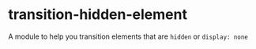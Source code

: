 # transition-hidden-element
A module to help you transition elements that are `hidden` or `display: none`
